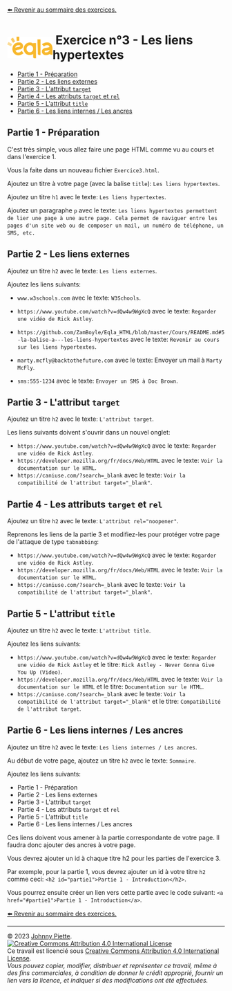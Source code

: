 [:arrow_left: Revenir au sommaire des exercices.](/Exercices/README.md#exercices)
<h1 id="exercice3" style="display: flex; align-items: center; justify-content: center;">
    <img src="/Images/Eqla.png" style="height:50px" alt="Logo d'Eqla">
    &nbsp;Exercice n°3 - Les liens hypertextes
</h1>


<!-- @import "[TOC]" {cmd="toc" depthFrom=1 depthTo=6 orderedList=false} -->

<!-- code_chunk_output -->

- [Partie 1 - Préparation](#partie-1---préparation)
- [Partie 2 - Les liens externes](#partie-2---les-liens-externes)
- [Partie 3 - L'attribut `target`](#partie-3---lattribut-target)
- [Partie 4 - Les attributs `target` et `rel`](#partie-4---les-attributs-target-et-rel)
- [Partie 5 - L'attribut `title`](#partie-5---lattribut-title)
- [Partie 6 - Les liens internes / Les ancres](#partie-6---les-liens-internes--les-ancres)

<!-- /code_chunk_output -->



## Partie 1 - Préparation
C'est très simple, vous allez faire une page HTML comme vu au cours et dans l'exercice 1.

Vous la faite dans un nouveau fichier `Exercice3.html`.

Ajoutez un titre à votre page (avec la balise `title`): `Les liens hypertextes`.

Ajoutez un titre `h1` avec le texte: `Les liens hypertextes`.

Ajoutez un paragraphe `p` avec le texte: `Les liens hypertextes permettent de lier une page à une autre page. Cela permet de naviguer entre les pages d'un site web ou de composer un mail, un numéro de téléphone, un SMS, etc.`


## Partie 2 - Les liens externes
Ajoutez un titre `h2` avec le texte: `Les liens externes`.

Ajoutez les liens suivants:
- `www.w3schools.com` avec le texte: `W3Schools`.

- `https://www.youtube.com/watch?v=dQw4w9WgXcQ` avec le texte: `Regarder une vidéo de Rick Astley`.
- `https://github.com/ZamBoyle/Eqla_HTML/blob/master/Cours/README.md#5-la-balise-a---les-liens-hypertextes` avec le texte: `Revenir au cours sur les liens hypertextes`.
- `marty.mcfly@backtothefuture.com` avec le texte: Envoyer un mail à `Marty McFly`.
- `sms:555-1234` avec le texte: `Envoyer un SMS à Doc Brown`.

## Partie 3 - L'attribut `target`
Ajoutez un titre `h2` avec le texte: `L'attribut target`.

Les liens suivants doivent s'ouvrir dans un nouvel onglet:
- `https://www.youtube.com/watch?v=dQw4w9WgXcQ` avec le texte: `Regarder une vidéo de Rick Astley`. 
- `https://developer.mozilla.org/fr/docs/Web/HTML` avec le texte: `Voir la documentation sur le HTML`.
- `https://caniuse.com/?search=_blank` avec le texte: `Voir la compatibilité de l'attribut target="_blank"`.

## Partie 4 - Les attributs `target` et `rel`
Ajoutez un titre `h2` avec le texte: `L'attribut rel="noopener"`.

Reprenons les liens de la partie 3 et modifiez-les pour protéger votre page de l'attaque de type `tabnabbing`:
- `https://www.youtube.com/watch?v=dQw4w9WgXcQ` avec le texte: `Regarder une vidéo de Rick Astley`. 
- `https://developer.mozilla.org/fr/docs/Web/HTML` avec le texte: `Voir la documentation sur le HTML`.
- `https://caniuse.com/?search=_blank` avec le texte: `Voir la compatibilité de l'attribut target="_blank"`.

## Partie 5 - L'attribut `title`

Ajoutez un titre `h2` avec le texte: `L'attribut title`.

Ajoutez les liens suivants:
- `https://www.youtube.com/watch?v=dQw4w9WgXcQ` avec le texte: `Regarder une vidéo de Rick Astley` et le titre: `Rick Astley - Never Gonna Give You Up (Video)`.
- `https://developer.mozilla.org/fr/docs/Web/HTML` avec le texte: `Voir la documentation sur le HTML` et le titre: `Documentation sur le HTML`.
- `https://caniuse.com/?search=_blank` avec le texte: `Voir la compatibilité de l'attribut target="_blank"` et le titre: `Compatibilité de l'attribut target`.

## Partie 6 - Les liens internes / Les ancres

Ajoutez un titre `h2` avec le texte: `Les liens internes / Les ancres`.

Au début de votre page, ajoutez un titre `h2` avec le texte: `Sommaire`.

Ajoutez les liens suivants:
- Partie 1 - Préparation
- Partie 2 - Les liens externes
- Partie 3 - L'attribut `target`
- Partie 4 - Les attributs `target` et `rel`
- Partie 5 - L'attribut `title`
- Partie 6 - Les liens internes / Les ancres

Ces liens doivent vous amener à la partie correspondante de votre page. Il faudra donc ajouter des ancres à votre page.

Vous devrez ajouter un id à chaque titre h2 pour les parties de l'exercice 3.

Par exemple, pour la partie 1, vous devrez ajouter un id à votre titre `h2` comme ceci: `<h2 id="partie1">Partie 1 - Introduction</h2>`.

Vous pourrez ensuite créer un lien vers cette partie avec le code suivant: `<a href="#partie1">Partie 1 - Introduction</a>`.






[:arrow_left: Revenir au sommaire des exercices.](/Exercices/README.md#exercices)

---
&copy; 2023 [Johnny Piette](https://github.com/ZamBoyle).  
[![Creative Commons Attribution 4.0 International License](https://i.creativecommons.org/l/by/4.0/88x31.png)](https://creativecommons.org/licenses/by/4.0/)  
Ce travail est licencié sous [Creative Commons Attribution 4.0 International License](https://creativecommons.org/licenses/by/4.0/).   
_Vous pouvez copier, modifier, distribuer et représenter ce travail, même à des fins commerciales, à condition de donner le crédit approprié, fournir un lien vers la licence, et indiquer si des modifications ont été effectuées._